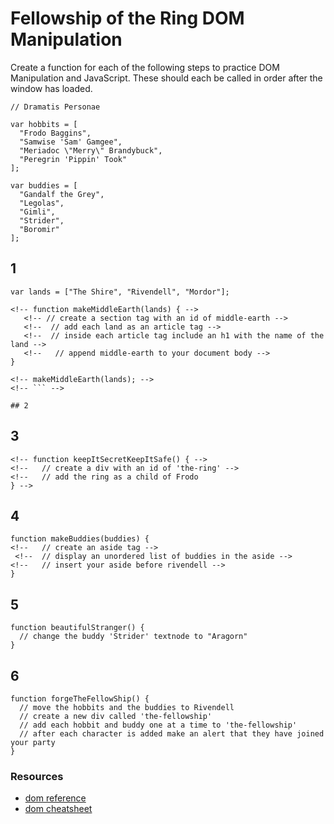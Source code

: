 # Fellowship of the Ring DOM Manipulation

Create a function for each of the following steps to practice DOM Manipulation and JavaScript. These should each be called in order after the window has loaded.

```
// Dramatis Personae

var hobbits = [
  "Frodo Baggins",
  "Samwise 'Sam' Gamgee",
  "Meriadoc \"Merry\" Brandybuck",
  "Peregrin 'Pippin' Took"
];

var buddies = [
  "Gandalf the Grey",
  "Legolas",
  "Gimli",
  "Strider",
  "Boromir"
];

```

## 1

```
var lands = ["The Shire", "Rivendell", "Mordor"];

<!-- function makeMiddleEarth(lands) { -->
   <!-- // create a section tag with an id of middle-earth -->
   <!--  // add each land as an article tag -->
   <!--  // inside each article tag include an h1 with the name of the land -->
   <!--   // append middle-earth to your document body -->
}

<!-- makeMiddleEarth(lands); -->
<!-- ``` -->

## 2
```
<!-- function makeHobbits(hobbits) { -->
<!--   // display an unordered list of hobbits in the shire
  // give each hobbit a class of hobbit
}
``` -->

## 3
```
<!-- function keepItSecretKeepItSafe() { -->
<!--   // create a div with an id of 'the-ring' -->
<!--   // add the ring as a child of Frodo
} -->
```

## 4

```
function makeBuddies(buddies) {
<!--   // create an aside tag -->
 <!--  // display an unordered list of buddies in the aside -->
<!--   // insert your aside before rivendell -->
}
```

## 5

```
function beautifulStranger() {
  // change the buddy 'Strider' textnode to "Aragorn"
}
```

## 6

```
function forgeTheFellowShip() {
  // move the hobbits and the buddies to Rivendell
  // create a new div called 'the-fellowship'
  // add each hobbit and buddy one at a time to 'the-fellowship'
  // after each character is added make an alert that they have joined your party
}
```

### Resources

- [dom reference](https://developer.mozilla.org/en-US/docs/DOM/DOM_Reference)
- [dom cheatsheet](http://christianheilmann.com/stuff/JavaScript-DOM-Cheatsheet.pdf)